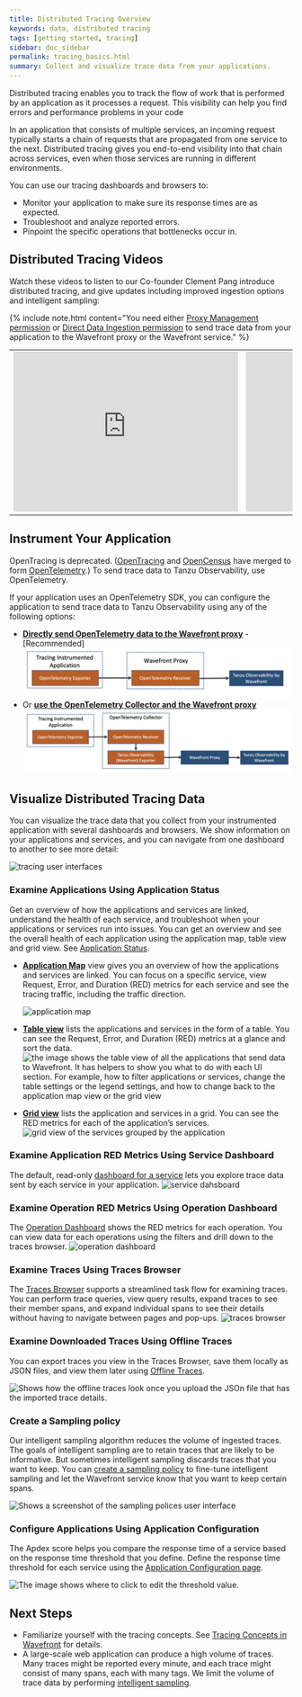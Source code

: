 ```yaml
---
title: Distributed Tracing Overview
keywords: data, distributed tracing
tags: [getting started, tracing]
sidebar: doc_sidebar
permalink: tracing_basics.html
summary: Collect and visualize trace data from your applications.
---
```


Distributed tracing enables you to track the flow of work that is performed by an application as it processes a request. This visibility can help you find errors and performance problems in your code

In an application that consists of multiple services, an incoming request typically starts a chain of requests that are propagated from one service to the next.  Distributed tracing gives you end-to-end visibility into that chain across services, even when those services are running in different environments.

You can use our tracing dashboards and browsers to:

* Monitor your application to make sure its response times are as expected.
* Troubleshoot and analyze reported errors.
* Pinpoint the specific operations that bottlenecks occur in.

## Distributed Tracing Videos

Watch these videos to listen to our Co-founder Clement Pang introduce distributed tracing, and give updates including improved ingestion options and intelligent sampling:

{% include note.html content="You need either [Proxy Management permission](permissions_overview.html) or [Direct Data Ingestion permission](permissions_overview.html) to send trace data from your application to the Wavefront proxy or the Wavefront service." %}

<table style="width: 100%;">
<tbody>
<tr><td width="50%"><iframe id="kmsembed-1_41gxt426" width="400" height="285" src="https://vmwaretv.vmware.com/embed/secure/iframe/entryId/1_41gxt426/uiConfId/49694343/st/0" class="kmsembed" allowfullscreen webkitallowfullscreen mozAllowFullScreen allow="autoplay *; fullscreen *; encrypted-media *" referrerPolicy="no-referrer-when-downgrade" frameborder="0" title="Tanzu Observability: Distributed Tracing 1"></iframe></td>
<td width="50%"><iframe id="kmsembed-1_1g01mwj2" width="400" height="285" src="https://vmwaretv.vmware.com/embed/secure/iframe/entryId/1_1g01mwj2/uiConfId/49694343/st/0" class="kmsembed" allowfullscreen webkitallowfullscreen mozAllowFullScreen allow="autoplay *; fullscreen *; encrypted-media *" referrerPolicy="no-referrer-when-downgrade"  frameborder="0" title="Distributed Tracing 2"></iframe></td>
</tr>
</tbody>
</table>

## Instrument Your Application

OpenTracing is deprecated. ([OpenTracing](https://opentracing.io/) and [OpenCensus](https://opencensus.io/) have merged to form [OpenTelemetry](https://opentelemetry.io/).) To send trace data to Tanzu Observability, use OpenTelemetry.

If your application uses an OpenTelemetry SDK, you can configure the application to send trace data to Tanzu Observability using any of the following options:

* [**Directly send OpenTelemetry data to the Wavefront proxy**](opentelemetry_tracing.html#directly-send-data-using-the-wavefront-proxy---recommended) - [Recommended]
  <img src="images/opentelemetry_proxy_tracing.png" alt="A data flow diagram that shows how the data flows from your application to the proxy, and then to Tanzu Observability" style="width:680px;"/>
* Or [**use the OpenTelemetry Collector and the Wavefront proxy**](opentelemetry_tracing.html#send-data-using-the-opentelemetry-collector-and-the-wavefront-proxy)
  ![A data flow diagram that shows how the data flows from your application to the collector, to the proxy, and then to Tanzu Observability](images/opentelemetry_collector_tracing.png)

## Visualize Distributed Tracing Data

You can visualize the trace data that you collect from your instrumented application with several dashboards and browsers. We show information on your applications and services, and you can navigate from one dashboard to another to see more detail:

<img src="images/tracing_ui.png" alt="tracing user interfaces"/>

### Examine Applications Using Application Status

Get an overview of how the applications and services are linked, understand the health of each service, and troubleshoot when your applications or services run into issues. You can get an overview and see the overall health of each application using the application map, table view and grid view. See [Application Status](tracing_ui_overview.html).

* [**Application Map**](tracing_ui_overview.html#application-map-features) view gives you an overview of how the applications and services are linked. You can focus on a specific service, view Request, Error, and Duration (RED) metrics for each service and see the tracing traffic, including the traffic direction.

  ![application map](/images/Application_map_intro.png)

* [**Table view**](tracing_ui_overview.html#table-view-features) lists the applications and services in the form of a table. You can see the Request, Error, and Duration (RED) metrics at a glance and sort the data.
  <img src="/images/tracing_table_view_intro.png" alt="the image shows the table view of all the applications that send data to Wavefront. It has helpers to show you what to do with each UI section. For example, how to filter applications or services, change the table settings or the legend settings, and how to change back to the application map view or the grid view"/>

* [**Grid view**](tracing_ui_overview.html#grid-view-features) lists the application and services in a grid. You can see the RED metrics for each of the application’s services.
  <img src="/images/tracing_grid_view_overview.png" alt="grid view of the services grouped by the application"/>

### Examine Application RED Metrics Using Service Dashboard

The default, read-only [dashboard for a service](tracing_service_dashboard.html) lets you explore trace data sent by each service in your application.
![service dahsboard](/images/service_dashboard_intro.png)

### Examine Operation RED Metrics Using Operation Dashboard

The [Operation Dashboard](tracing_operation_dashboard.html) shows the RED metrics for each operation. You can view data for each operations using the filters and drill down to the traces browser.
![operation dashboard](images/tracing_operations_dashboard_intro.png)

### Examine Traces Using Traces Browser

The [Traces Browser](tracing_traces_browser.html) supports a streamlined task flow for examining traces. You can perform trace queries, view query results, expand traces to see their member spans, and expand individual spans to see their details without having to navigate between pages and pop-ups.
![traces browser](/images/tracing_browser_intro.png)

### Examine Downloaded Traces Using Offline Traces

You can export traces you view in the Traces Browser, save them locally as JSON files, and view them later using [Offline Traces](tracing_view_offline_traces.html).

![Shows how the offline traces look once you upload the JSOn file that has the imported trace details.](images/tracing_offline_tracing_view.png)

### Create a Sampling policy

Our intelligent sampling algorithm reduces the volume of ingested traces. The goals of intelligent sampling are to retain traces that are likely to be informative. But sometimes intelligent sampling discards traces that you want to keep. You can [create a sampling policy](trace_sampling_policies.html) to fine-tune intelligent sampling and let the Wavefront service know that you want to keep certain spans.

![Shows a screenshot of the sampling polices user interface](images/tracing_sampling_policies.png)


### Configure Applications Using Application Configuration

The Apdex score helps you compare the response time of a service based on the response time threshold that you define. Define the response time threshold for each service using the <a href="tracing_apdex.html">Application Configuration page</a>.

![The image shows where to click to edit the threshold value.](images/tracing_edit_service_legend_settings.png)


## Next Steps

- Familiarize yourself with the tracing concepts. See [Tracing Concepts in Wavefront](trace_data_details.html) for details.
- A large-scale web application can produce a high volume of traces. Many traces might be reported every minute, and each trace might consist of many spans, each with many tags.  We limit the volume of trace data by performing [intelligent sampling](trace_data_sampling.html#intelligent-sampling).
